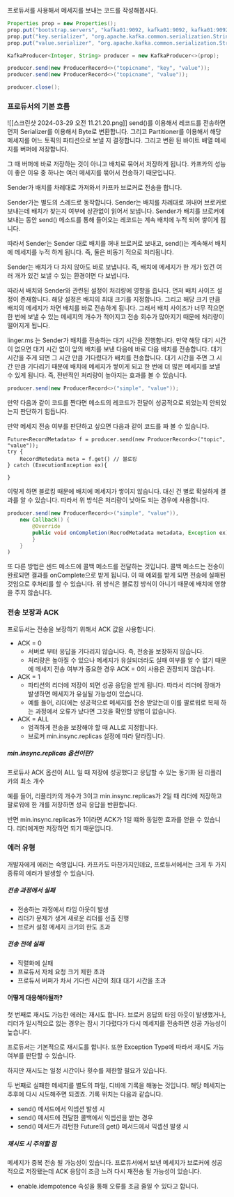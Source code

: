 프로듀서를 사용해서 메세지를 보내는 코드를 작성해봅시다. 
```java
Properties prop = new Properties();
prop.put("bootstrap.servers", "kafka01:9092, kafka01:9092, kafka01:9092");
prop.put("key.serializer", "org.apache.kafka.common.serialization.StringSerializer");
prop.put("value.serializer", "org.apache.kafka.common.serialization.StringSerializer");

KafkaProducer<Integer, String> producer = new KafkaProducer<>(prop);

producer.send(new ProducerRecord<>("topicname", "key", "value"));
producer.send(new ProducerRecord<>("topicname", "value"));

producer.close();
```

### 프로듀서의 기본 흐름 
![[스크린샷 2024-03-29 오전 11.21.20.png]]
send()를 이용해서 레코드를 전송하면 먼저 Serializer를 이용해서 Byte로 변환합니다.
그리고 Partitioner를 이용해서 해당 메세지를 어느 토픽의 파티션으로 보낼 지 결정합니다. 그리고 변환 된 바이트 배열 메세지를 버퍼에 저장합니다. 

그 때 버퍼에 바로 저장하는 것이 아니고 배치로 묶어서 저장하게 됩니다. 카프카의 성능이 좋은 이유 중 하나는 여러 메세지를 묶어서 전송하기 때문입니다. 

Sender가 배치를 차례대로 가져와서 카프카 브로커로 전송을 합니다. 

Sender가는 별도의 스레드로 동작합니다. Sender는 배치를 차례대로 꺼내어 브로커로 보내는데 배치가 찾는지 여부에 상관없이 읽어서 보냅니다. Sender가 배치를 브로커에 보내는 동안 send() 메소드를 통해 들어오는 레코드는 계속 배치에 누적 되어 쌓이게 됩니다. 

따라서 Sender는 Sender 대로 배치를 꺼내 브로커로 보내고, send()는 계속해서 배치에 메세지를 누적 하게 됩니다. 즉, 둘은 비동기 적으로 처리됩니다. 

Sender는 배치가 다 차지 않아도 바로 보냅니다. 즉, 배치에 메세지가 한 개가 있건 여러 개가 있건 보낼 수 있는 환경이면 다 보냅니다. 

따라서 배치와 Sender와 관련된 설정이 처리량에 영향을 줍니다. 
먼저 배치 사이즈 설정이 존재합니다. 해당 설정은 배치의 최대 크기를 지정합니다. 그리고 해당 크기 만큼 배치의 메세지가 차면 배치를 바로 전송하게 됩니다. 그래서 배치 사이즈가 너무 작으면  한 번에 보낼 수 있는 메세지의 개수가 적어지고 전송 회수가 많아지기 때문에 처리량이 떨어지게 됩니다.

linger.ms 는 Sender가 배치를 전송하는 대기 시간을 진행합니다. 만약 해당 대기 시간이 없으면 대기 시간 없이 앞의 배치를 보낸 다음에 바로 다음 배치를 전송합니다.
대기 시간을 주게 되면 그 시간 만큼 기다렸다가 배치를 전송합니다. 
대기 시간을 주면 그 시간 만큼 기다리기 때문에 배치에 메세지가 쌓이게 되고 한 번에 더 많은 메세지를 보낼 수 있게 됩니다. 즉, 전반적인 처리량이 높아지는 효과를 볼 수 있습니다.

```java
producer.send(new ProducerRecord<>("simple", "value"));
```

만약 다음과 같이 코드를 짠다면 메소드의 레코드가 전달이 성공적으로 되었는지 안되었는지 판단하기 힘듭니다.

만약 메세지 전송 여부를 판단하고 싶으면 다음과 같이 코드를 짜 볼 수 있습니다.
```
Future<RecordMetadata> f = producer.send(new ProducerRecord<>("topic", "value"));
try {
	RecordMetedata meta = f.get() // 블로킹
} catch (ExecutionException ex){

}
```

이렇게 하면 블로킹 때문에 배치에 메세지가 쌓이지 않습니다. 대신 건 별로 확실하게 결과를 알 수 있습니다. 따라서 위 방식은 처리량이 낮아도 되는 경우에 사용합니다.

```java
producer.send(new ProducerRecord<>("simple", "value")),
	new Callback() {
		@Override
		public void onCompletion(RecrodMetadata metadata, Exception ex){
		}
	}
)
```

또 다른 방법은 센드 메소드에 콜백 메소드를 전달하는 것입니다. 콜백 메소드는 전송이 완료되면 결과를 onComplete으로 받게 됩니다. 이 때 예외를 받게 되면 전송에 실패된 것임으로 후처리를 할 수 있습니다. 위 방식은 블로킹 방식이 아니기 때문에 배치에 영향을 주지 않습니다.

### 전송 보장과 ACK 
프로듀서는 전송을 보장하기 위해서 ACK 값을 사용합니다. 
- ACK = 0
	- 서버로 부터 응답을 기다리지 않습니다. 즉, 전송을 보장하지 않습니다.
	- 처리량은 높아질 수 있으나 메세지가 유실되더라도 실패 여부를 알 수 없기 때문에 메세지 전송 여부가 중요한 경우 ACK = 0의 사용은 권장되지 않습니다.
- ACK = 1
	- 파티션의 리더에 저장이 되면 성공 응답을 받게 됩니다. 따라서 리더에 장애가 발생하면 메세지가 유실될 가능성이 있습니다. 
	- 예를 들어, 리더에는 성공적으로 메세지를 전송 받았는데 이를 팔로워로 복제 하는 과정에서 오류가 났다면 그것을 확인할 방법이 없습니다. 
- ACK = ALL
	- 엄격하게 전송을 보장해야 할 때 ALL로 지정합니다. 
	- 브로커 min.insync.replicas 설정에 따라 달라집니다. 

##### min.insync.replicas 옵션이란?
프로듀사 ACK 옵션이 ALL 일 때 저장에 성공했다고 응답할 수 있는 동기화 된 리플리카의 최소 개수 

예를 들어, 리플리카의 개수가 3이고 min.insync.replicas가 2일 때 리더에 저장하고 팔로워에 한 개를 저장하면 성곡 응답을 반환합니다. 

반면 min.insync.replicas가 1이라면 ACK가 1일 떄와 동일한 효과를 얻을 수 있습니다. 리더에게만 저장하면 되기 때문입니다.

### 에러 유형 
개발자에게 에러는 숙명입니다. 카프카도 마찬가지인데요, 프로듀서에서는 크게 두 가지 종류의 에러가 발생할 수 있습니다.
##### 전송 과정에서 실패
- 전송하는 과정에서 타임 아웃이 발생
- 리더가 문제가 생겨 새로운 리더를 선출 진행
- 브로커 설정 메세지 크기의 한도 초과
##### 전송 전에 실패
- 직렬화에 실패
- 프로듀서 자체 요청 크기 제한 초과
- 프로듀서 버퍼가 차서 기다린 시간이 최대 대기 시간을 초과 

#### 어떻게 대응해야될까?
첫 번째로 재시도 가능한 에러는 재시도 합니다. 브로커 응답의 타임 아웃이 발생했거나, 리더가 일시적으로 없는 경우는 잠시 기다렸다가 다시 메세지를 전송하면 성공 가능성이 높습니다. 

프로듀서는 기본적으로 재시도를 합니다. 또한 Exception Type에 따라서 재시도 가능 여부를 판단할 수 있습니다. 

하지만 재시도는 일정 시간이나 횟수를 제한할 필요가 있습니다.

두 번째로 실패한 메세지를 별도의 파일, 디비에 기록을 해놓는 것입니다. 해당 메세지는 추후에 다시 시도해주면 되겠죠. 
기록 위치는 다음과 같습니다. 
- send() 메서드에서 익셉션 발생 시 
- send() 메서드에 전달한 콜백에서 익셉션을 받는 경우
- send() 메서드가 리턴한 Future의 get() 메서드에서 익셉션 발생 시 

##### 재시도 시 주의할 점
메세지가 중복 전송 될 가능성이 있습니다. 프로듀서에서 보낸 메세지가 브로커에 성공적으로 저장됐는데 ACK 응답이 조금 느려 다시 재전송 될 가능성이 있습니다. 
- enable.idempotence 속성을 통해 오류를 조금 줄일 수 있다고 합니다. 